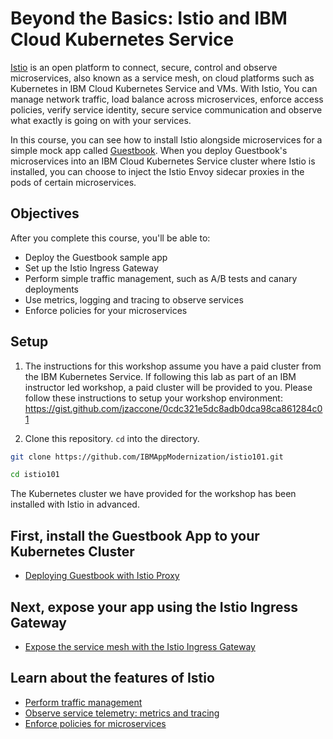 # Beyond the Basics: Istio and IBM Cloud Kubernetes Service
[Istio](https://www.ibm.com/cloud/info/istio) is an open platform to connect, secure, control and observe microservices, also known as a service mesh, on cloud platforms such as Kubernetes in IBM Cloud Kubernetes Service and VMs. With Istio, You can manage network traffic, load balance across microservices, enforce access policies, verify service identity, secure service communication and observe what exactly is going on with your services.

In this course, you can see how to install Istio alongside microservices for a simple mock app called [Guestbook](https://github.com/IBM/guestbook). When you deploy Guestbook's microservices into an IBM Cloud Kubernetes Service cluster where Istio is installed, you can choose to inject the Istio Envoy sidecar proxies in the pods of certain microservices.

## Objectives
After you complete this course, you'll be able to:
- Deploy the Guestbook sample app
- Set up the Istio Ingress Gateway
- Perform simple traffic management, such as A/B tests and canary deployments
- Use metrics, logging and tracing to observe services
- Enforce policies for your microservices

## Setup

1) The instructions for this workshop assume you have a paid cluster from the IBM Kubernetes Service. If following this lab as part of an IBM instructor led workshop, a paid cluster will be provided to you. Please follow these instructions to setup your workshop environment: https://gist.github.com/jzaccone/0cdc321e5dc8adb0dca98ca861284c01

2) Clone this repository. `cd` into the directory.

```sh
git clone https://github.com/IBMAppModernization/istio101.git

cd istio101
```

The Kubernetes cluster we have provided for the workshop has been installed with Istio in advanced.

##  First, install the Guestbook App to your Kubernetes Cluster
- [Deploying Guestbook with Istio Proxy](deploy-guestbook/README.md)


## Next, expose your app using the Istio Ingress Gateway
- [Expose the service mesh with the Istio Ingress Gateway](create-ingress-gateway/README.md)

## Learn about the features of Istio

- [Perform traffic management](traffic-management/README.md)
- [Observe service telemetry: metrics and tracing](observe-telemetry/README.md)
- [Enforce policies for microservices](enforce-policies/README.md)
